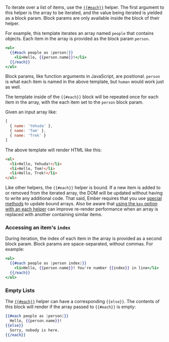 To iterate over a list of items, use the [`{{#each}}`](http://emberjs.com/api/classes/Ember.Templates.helpers.html#method_each) helper. The first argument to this helper is the array to be iterated, and the value being iterated is yielded as a block param. Block params are only available inside the block of their helper.

For example, this template iterates an array named `people` that contains objects. Each item in the array is provided as the block param `person`.

```handlebars
<ul>
  {{#each people as |person|}}
    <li>Hello, {{person.name}}!</li>
  {{/each}}
</ul>
```

Block params, like function arguments in JavaScript, are positional. `person` is what each item is named in the above template, but `human` would work just as well.

The template inside of the `{{#each}}` block will be repeated once for each item in the array, with the each item set to the `person` block param.

Given an input array like:

```js
[
  { name: 'Yehuda' },
  { name: 'Tom' },
  { name: 'Trek' }
]
```

The above template will render HTML like this:

```html
<ul>
  <li>Hello, Yehuda!</li>
  <li>Hello, Tom!</li>
  <li>Hello, Trek!</li>
</ul>
```

Like other helpers, the `{{#each}}` helper is bound. If a new item is added to or removed from the iterated array, the DOM will be updated without having to write any additional code. That said, Ember requires that you use [special methods](../../object-model/enumerables/#toc_use-of-observable-methods-and-properties) to update bound arrays. Also be aware that [using the `key` option with an each helper](http://emberjs.com/api/classes/Ember.Templates.helpers.html#toc_specifying-keys) can improve re-render performance when an array is replaced with another containing similar items.

### Accessing an item's `index`

During iteration, the index of each item in the array is provided as a second block param. Block params are space-separated, without commas. For example:

```handlebars
<ul>
  {{#each people as |person index|}}
    <li>Hello, {{person.name}}! You're number {{index}} in line</li>
  {{/each}}
</ul>
```

### Empty Lists

The [`{{#each}}`](http://emberjs.com/api/classes/Ember.Templates.helpers.html#method_each) helper can have a corresponding `{{else}}`. The contents of this block will render if the array passed to `{{#each}}` is empty:

```handlebars
{{#each people as |person|}}
  Hello, {{person.name}}!
{{else}}
  Sorry, nobody is here.
{{/each}}
```